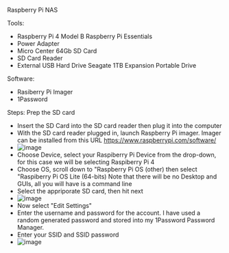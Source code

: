 Raspberry Pi NAS

Tools:
- Raspberry Pi 4 Model B
  Raspberry Pi Essentials
- Power Adapter
- Micro Center 64Gb SD Card 
- SD Card Reader
- External USB Hard Drive Seagate 1TB Expansion Portable Drive

Software:
- Rasiberry Pi Imager
- 1Password

Steps: Prep the SD card
- Insert the SD Card into the SD card reader then plug it into the computer
- With the SD card reader plugged in, launch Raspberry Pi imager. Imager can be installed from this URL https://www.raspberrypi.com/software/
- ![image](https://github.com/user-attachments/assets/4ff3aa15-d3d1-40c5-b37d-fd65b563a079)
- Choose Device, select your Raspiberry Pi Device from the drop-down, for this case we will be selecting Raspiberry Pi 4
- Choose OS, scroll down to "Raspberry Pi OS (other) then select "Raspiberry Pi OS Lite (64-bits) Note that there will be no Desktop and GUIs, all you will have is a command line
- Select the appriporate SD card, then hit next
- ![image](https://github.com/user-attachments/assets/0fa742c8-8a38-4dc7-8371-34e2cd675105)
- Now select "Edit Settings"
- Enter the username and password for the account. I have used a random generated password and stored into my 1Password Password Manager.
- Enter your SSID and SSID password
- ![image](https://github.com/user-attachments/assets/61050d4e-7cf0-49b3-a096-ab202663e3ce)

